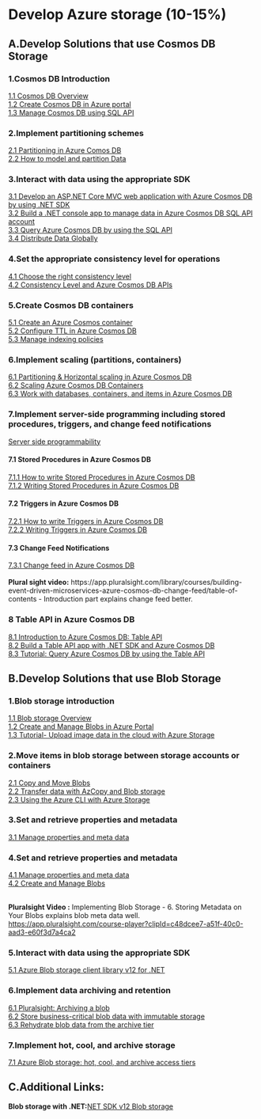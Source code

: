 <h1>Develop Azure storage (10-15%)</h1>
<h2>A.Develop Solutions that use Cosmos DB Storage</h2>

<h3>1.Cosmos DB Introduction</h3>
<a href='https://docs.microsoft.com/en-us/azure/cosmos-db/introduction'>1.1 Cosmos DB Overview</a><br>
<a href='https://docs.microsoft.com/en-us/azure/cosmos-db/create-cosmosdb-resources-portal'>1.2 Create Cosmos DB in Azure portal</a><br>
<a href='https://docs.microsoft.com/en-us/azure/cosmos-db/create-sql-api-dotnet-v4'>1.3 Manage Cosmos DB using SQL API</a><br>


<h3>2.Implement partitioning schemes</h3>
<a href='https://docs.microsoft.com/en-us/azure/cosmos-db/partitioning-overview'>2.1 Partitioning in Azure Comos DB</a><br>
<a href='https://docs.microsoft.com/en-us/azure/cosmos-db/how-to-model-partition-example'>2.2 How to model and partition Data</a><br>

<h3>3.Interact with data using the appropriate SDK</h3>
<a href='https://docs.microsoft.com/en-us/azure/cosmos-db/sql-api-dotnet-application'>3.1 Develop an ASP.NET Core MVC web application with Azure Cosmos DB by using .NET SDK</a><br>
<a href='https://docs.microsoft.com/en-us/azure/cosmos-db/sql-api-get-started'>3.2 Build a .NET console app to manage data in Azure Cosmos DB SQL API account</a><br>
<a href='https://docs.microsoft.com/en-us/azure/cosmos-db/tutorial-query-sql-api'>3.3 Query Azure Cosmos DB by using the SQL API</a><br>
<a href='https://docs.microsoft.com/en-us/azure/cosmos-db/tutorial-global-distribution-sql-api'>3.4 Distribute Data Globally</a><br>

<h3>4.Set the appropriate consistency level for operations</h3>
<a href='https://docs.microsoft.com/en-us/azure/cosmos-db/consistency-levels-choosing'>4.1 Choose the right consistency level</a><br>
<a href='https://docs.microsoft.com/en-us/azure/cosmos-db/consistency-levels-across-apis'>4.2 Consistency Level and Azure Cosmos DB APIs</a><br>

<h3>5.Create Cosmos DB containers</h3>
<a href='https://docs.microsoft.com/en-us/azure/cosmos-db/how-to-create-container'>5.1 Create an Azure Cosmos container</a><br>
<a href='https://docs.microsoft.com/en-us/azure/cosmos-db/how-to-time-to-live'>5.2 Configure TTL in Azure Cosmos DB</a><br>
<a href='https://docs.microsoft.com/en-us/azure/cosmos-db/how-to-manage-indexing-policy'>5.3 Manage indexing policies</a><br>

<h3>6.Implement scaling (partitions, containers)</h3>
<a href='https://docs.microsoft.com/en-us/azure/cosmos-db/partition-data'>6.1 Partitioning & Horizontal scaling in Azure Cosmos DB</a><br>
<a href='https://docs.microsoft.com/en-us/azure/cosmos-db/how-to-provision-autoscale-throughput'>6.2 Scaling Azure Cosmos DB Containers</a><br>
<a href='https://docs.microsoft.com/en-us/azure/cosmos-db/databases-containers-items'>6.3 Work with databases, containers, and items in Azure Cosmos DB</a><br>

<h3>7.Implement server-side programming including stored procedures, triggers, and change feed notifications</h3>
<a href='https://azure.microsoft.com/en-in/resources/videos/azure-cosmosdb-server-side-programmability/'>Server side programmability</a><br>

<h4>7.1 Stored Procedures in Azure Cosmos DB</h4>
<a href='https://docs.microsoft.com/en-us/azure/cosmos-db/how-to-write-stored-procedures-triggers-udfs#stored-procedures'>7.1.1 How to write Stored Procedures in Azure Cosmos DB</a><br>
<a href='https://docs.microsoft.com/en-us/rest/api/cosmos-db/stored-procedures'>7.1.2 Writing Stored Procedures in Azure Cosmos DB</a><br>

<h4>7.2 Triggers in Azure Cosmos DB</h4>
<a href='https://docs.microsoft.com/en-us/azure/cosmos-db/how-to-write-stored-procedures-triggers-udfs#triggers'>7.2.1 How to write Triggers in Azure Cosmos DB</a><br>
<a href='https://docs.microsoft.com/en-us/rest/api/cosmos-db/triggers'>7.2.2 Writing Triggers in Azure Cosmos DB</a><br>

<h4>7.3 Change Feed Notifications</h4>
<a href='https://docs.microsoft.com/en-us/azure/cosmos-db/change-feed'>7.3.1 Change feed in Azure Cosmos DB</a><br>
<br/>
<b>Plural sight video:</b> https://app.pluralsight.com/library/courses/building-event-driven-microservices-azure-cosmos-db-change-feed/table-of-contents - Introduction part explains change feed better.

<h3>8 Table API in Azure Cosmos DB</h4>
<a href='https://docs.microsoft.com/en-us/azure/cosmos-db/table-introduction'>8.1 Introduction to Azure Cosmos DB: Table API</a><br>
<a href='https://docs.microsoft.com/en-us/azure/cosmos-db/create-table-dotnet'>8.2 Build a Table API app with .NET SDK and Azure Cosmos DB</a><br>
<a href='https://docs.microsoft.com/en-us/azure/cosmos-db/tutorial-query-table'>8.3 Tutorial: Query Azure Cosmos DB by using the Table API</a><br>

<h2>B.Develop Solutions that use Blob Storage</h2>

<h3>1.Blob storage introduction</h3>
<a href='https://docs.microsoft.com/en-us/azure/storage/blobs/storage-blobs-overview'>1.1 Blob storage Overview</a><br>
<a href='https://docs.microsoft.com/en-us/azure/storage/blobs/storage-quickstart-blobs-portal'>1.2 Create and Manage Blobs in Azure Portal</a><br>
<a href='https://docs.microsoft.com/en-us/azure/storage/blobs/storage-upload-process-images'>1.3 Tutorial- Upload image data in the cloud with Azure Storage</a><br>

<h3>2.Move items in blob storage between storage accounts or containers</h3>
<a href='https://docs.microsoft.com/en-us/learn/modules/copy-blobs-from-command-line-and-code/'>2.1 Copy and Move Blobs</a><br>
<a href='https://docs.microsoft.com/en-us/azure/storage/common/storage-use-azcopy-blobs'>2.2 Transfer data with AzCopy and Blob storage</a><br>
<a href='https://docs.microsoft.com/en-us/azure/storage/blobs/storage-quickstart-blobs-cli'>2.3 Using the Azure CLI with Azure Storage</a><br>

<h3>3.Set and retrieve properties and metadata</h3>
<a href='https://docs.microsoft.com/en-us/azure/storage/blobs/storage-blob-container-properties-metadata'>3.1 Manage properties and meta data</a><br>

<h3>4.Set and retrieve properties and metadata</h3>
<a href='https://docs.microsoft.com/en-us/azure/storage/blobs/storage-blob-container-properties-metadata'>4.1 Manage properties and meta data</a><br>
<a href='https://docs.microsoft.com/en-us/azure/storage/blobs/storage-blobs-list'>4.2 Create and Manage Blobs</a><br/><br/>

<b>Pluralsight Video :</b> Implementing Blob Storage - 6. Storing Metadata on Your Blobs explains blob meta data well.<br/>
https://app.pluralsight.com/course-player?clipId=c48dcee7-a51f-40c0-aad3-e60f3d7a4ca2 <br/>

<h3>5.Interact with data using the appropriate SDK</h3>
<a href='https://docs.microsoft.com/en-us/azure/storage/blobs/storage-quickstart-blobs-dotnet'>5.1 Azure Blob storage client library v12 for .NET</a><br>

<h3>6.Implement data archiving and retention</h3>
<a href='https://app.pluralsight.com/course-player?clipId=92a4c315-3cc0-41bd-a5bb-5f619d2a9be4'>6.1 Pluralsight: Archiving a blob</a><br>
<a href='https://docs.microsoft.com/en-us/azure/storage/blobs/storage-blob-immutable-storage'>6.2 Store business-critical blob data with immutable storage</a><br>
<a href='https://docs.microsoft.com/en-us/azure/storage/blobs/storage-blob-rehydration'>6.3 Rehydrate blob data from the archive tier</a><br>

<h3>7.Implement hot, cool, and archive storage</h3>
<a href='https://docs.microsoft.com/en-us/azure/storage/blobs/storage-blob-storage-tiers'>7.1 Azure Blob storage: hot, cool, and archive access tiers</a><br>

<h2>C.Additional Links:</h2>
<b>Blob storage with .NET:</b><a href='https://www.craftedforeveryone.com/beginners-guide-and-reference-to-azure-blob-storage-sdk-v12-dot-net-csharp'>NET SDK v12 Blob storage</a><br>



















 
